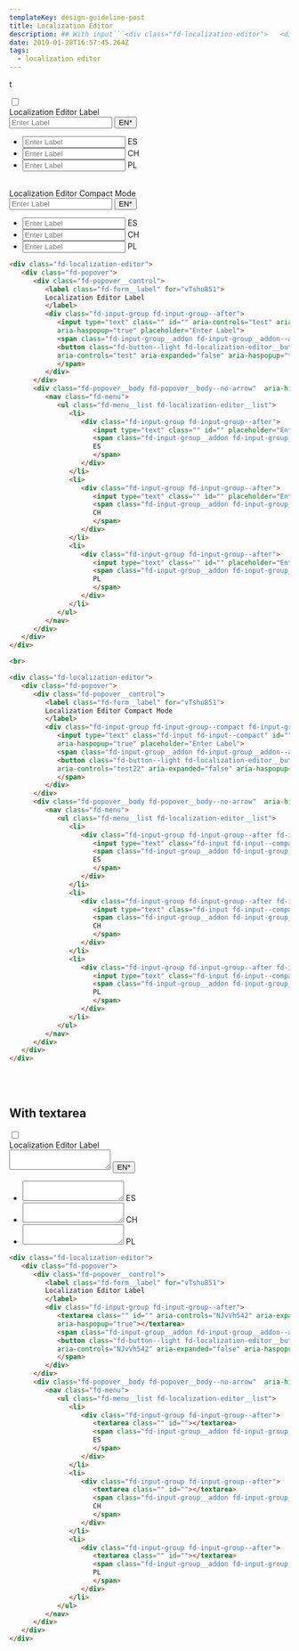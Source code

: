 ```yaml
---
templateKey: design-guideline-post
title: Localization Editor
description: ## With input```<div class="fd-localization-editor">   <div class="fd-popover">      <div class="fd-popover__control">         <label class="fd-form__label" for="vTshu851">         Localization Editor Label         </label>         <div class="fd-input-group fd-input-group--after">            <input type="text" class="" id="" aria-controls="test" aria-expanded="false"            aria-haspopup="true" placeholder="Enter Label">            <span class="fd-input-group__addon fd-input-group__addon--after fd-input-group__addon--button">            <button class="fd-button--light fd-localization-editor__button"            aria-controls="test" aria-expanded="false" aria-haspopup="true">EN*</button>            </span>         </div>      </div>      <div class="fd-popover__body fd-popover__body--no-arrow"  aria-hidden="true" id="test">         <nav class="fd-menu">            <ul class="fd-menu__list fd-localization-editor__list">               <li>                  <div class="fd-input-group fd-input-group--after">                     <input type="text" class="" id="" placeholder="Enter Label">                     <span class="fd-input-group__addon fd-input-group__addon--after">                     ES                     </span>                  </div>               </li>               <li>                  <div class="fd-input-group fd-input-group--after">                     <input type="text" class="" id="" placeholder="Enter Label">                     <span class="fd-input-group__addon fd-input-group__addon--after">                     CH                     </span>                  </div>               </li>               <li>                  <div class="fd-input-group fd-input-group--after">                     <input type="text" class="" id="" placeholder="Enter Label">                     <span class="fd-input-group__addon fd-input-group__addon--after">                     PL                     </span>                  </div>               </li>            </ul>         </nav>      </div>   </div></div><br><div class="fd-localization-editor">   <div class="fd-popover">      <div class="fd-popover__control">         <label class="fd-form__label" for="vTshu851">         Localization Editor Compact Mode         </label>         <div class="fd-input-group fd-input-group--compact fd-input-group--after">            <input type="text" class="fd-input fd-input--compact" id="" aria-controls="test22" aria-expanded="false"            aria-haspopup="true" placeholder="Enter Label">            <span class="fd-input-group__addon fd-input-group__addon--after fd-input-group__addon--button">            <button class="fd-button--light fd-localization-editor__button"            aria-controls="test22" aria-expanded="false" aria-haspopup="true">EN*</button>            </span>         </div>      </div>      <div class="fd-popover__body fd-popover__body--no-arrow"  aria-hidden="true" id="test22">         <nav class="fd-menu">            <ul class="fd-menu__list fd-localization-editor__list">               <li>                  <div class="fd-input-group fd-input-group--after fd-input-group--compact">                     <input type="text" class="fd-input fd-input--compact" id="" placeholder="Enter Label">                     <span class="fd-input-group__addon fd-input-group__addon--after">                     ES                     </span>                  </div>               </li>               <li>                  <div class="fd-input-group fd-input-group--after fd-input-group--compact">                     <input type="text" class="fd-input fd-input--compact" id="" placeholder="Enter Label">                     <span class="fd-input-group__addon fd-input-group__addon--after">                     CH                     </span>                  </div>               </li>               <li>                  <div class="fd-input-group fd-input-group--after fd-input-group--compact">                     <input type="text" class="fd-input fd-input--compact" id="" placeholder="Enter Label">                     <span class="fd-input-group__addon fd-input-group__addon--after">                     PL                     </span>                  </div>               </li>            </ul>         </nav>      </div>   </div></div>```<br><br>## With textarea```<div class="fd-localization-editor">   <div class="fd-popover">      <div class="fd-popover__control">         <label class="fd-form__label" for="vTshu851">         Localization Editor Label         </label>         <div class="fd-input-group fd-input-group--after">            <textarea class="" id="" aria-controls="NJvVh542" aria-expanded="false"            aria-haspopup="true"></textarea>            <span class="fd-input-group__addon fd-input-group__addon--after fd-input-group__addon--textarea fd-input-group__addon--button">            <button class="fd-button--light fd-localization-editor__button"            aria-controls="NJvVh542" aria-expanded="false" aria-haspopup="true">EN*</button>            </span>         </div>      </div>      <div class="fd-popover__body fd-popover__body--no-arrow"  aria-hidden="true" id="NJvVh542">         <nav class="fd-menu">            <ul class="fd-menu__list fd-localization-editor__list">               <li>                  <div class="fd-input-group fd-input-group--after">                     <textarea class="" id=""></textarea>                     <span class="fd-input-group__addon fd-input-group__addon--after fd-input-group__addon--textarea">                     ES                     </span>                  </div>               </li>               <li>                  <div class="fd-input-group fd-input-group--after">                     <textarea class="" id=""></textarea>                     <span class="fd-input-group__addon fd-input-group__addon--after fd-input-group__addon--textarea">                     CH                     </span>                  </div>               </li>               <li>                  <div class="fd-input-group fd-input-group--after">                     <textarea class="" id=""></textarea>                     <span class="fd-input-group__addon fd-input-group__addon--after fd-input-group__addon--textarea">                     PL                     </span>                  </div>               </li>            </ul>         </nav>      </div>   </div></div>```
date: 2019-01-28T16:57:45.264Z
tags:
  - localization editor
--- 
```


 t


<div class="fd-tile docs-component docs-component__">
    <label class="fd-form__label docs-component__bg-toggle" for="" title="Change Background">
      <span class="fd-toggle fd-toggle--xs fd-form__control">
        <input type="checkbox" name="" value="" id="" class="toggle-bg">
        <span class="fd-toggle__switch" role="presentation"></span>
      </span>
    </label>
    <div class="fd-tile__content">
<div class="fd-localization-editor">
   <div class="fd-popover">
      <div class="fd-popover__control">
         <label class="fd-form__label" for="vTshu851">
         Localization Editor Label
         </label>
         <div class="fd-input-group fd-input-group--after">
            <input type="text" class="" id="" aria-controls="test" aria-expanded="false"
            aria-haspopup="true" placeholder="Enter Label">
            <span class="fd-input-group__addon fd-input-group__addon--after fd-input-group__addon--button">
            <button class="fd-button--light fd-localization-editor__button"
            aria-controls="test" aria-expanded="false" aria-haspopup="true">EN*</button>
            </span>
         </div>
      </div>
      <div class="fd-popover__body fd-popover__body--no-arrow"  aria-hidden="true" id="test">
         <nav class="fd-menu">
            <ul class="fd-menu__list fd-localization-editor__list">
               <li>
                  <div class="fd-input-group fd-input-group--after">
                     <input type="text" class="" id="" placeholder="Enter Label">
                     <span class="fd-input-group__addon fd-input-group__addon--after">
                     ES
                     </span>
                  </div>
               </li>
               <li>
                  <div class="fd-input-group fd-input-group--after">
                     <input type="text" class="" id="" placeholder="Enter Label">
                     <span class="fd-input-group__addon fd-input-group__addon--after">
                     CH
                     </span>
                  </div>
               </li>
               <li>
                  <div class="fd-input-group fd-input-group--after">
                     <input type="text" class="" id="" placeholder="Enter Label">
                     <span class="fd-input-group__addon fd-input-group__addon--after">
                     PL
                     </span>
                  </div>
               </li>
            </ul>
         </nav>
      </div>
   </div>
</div>

<br>

<div class="fd-localization-editor">
   <div class="fd-popover">
      <div class="fd-popover__control">
         <label class="fd-form__label" for="vTshu851">
         Localization Editor Compact Mode
         </label>
         <div class="fd-input-group fd-input-group--compact fd-input-group--after">
            <input type="text" class="fd-input fd-input--compact" id="" aria-controls="test22" aria-expanded="false"
            aria-haspopup="true" placeholder="Enter Label">
            <span class="fd-input-group__addon fd-input-group__addon--after fd-input-group__addon--button">
            <button class="fd-button--light fd-localization-editor__button"
            aria-controls="test22" aria-expanded="false" aria-haspopup="true">EN*</button>
            </span>
         </div>
      </div>
      <div class="fd-popover__body fd-popover__body--no-arrow"  aria-hidden="true" id="test22">
         <nav class="fd-menu">
            <ul class="fd-menu__list fd-localization-editor__list">
               <li>
                  <div class="fd-input-group fd-input-group--after fd-input-group--compact">
                     <input type="text" class="fd-input fd-input--compact" id="" placeholder="Enter Label">
                     <span class="fd-input-group__addon fd-input-group__addon--after">
                     ES
                     </span>
                  </div>
               </li>
               <li>
                  <div class="fd-input-group fd-input-group--after fd-input-group--compact">
                     <input type="text" class="fd-input fd-input--compact" id="" placeholder="Enter Label">
                     <span class="fd-input-group__addon fd-input-group__addon--after">
                     CH
                     </span>
                  </div>
               </li>
               <li>
                  <div class="fd-input-group fd-input-group--after fd-input-group--compact">
                     <input type="text" class="fd-input fd-input--compact" id="" placeholder="Enter Label">
                     <span class="fd-input-group__addon fd-input-group__addon--after">
                     PL
                     </span>
                  </div>
               </li>
            </ul>
         </nav>
      </div>
   </div>
</div>
</div>
</div>

```html
<div class="fd-localization-editor">
   <div class="fd-popover">
      <div class="fd-popover__control">
         <label class="fd-form__label" for="vTshu851">
         Localization Editor Label
         </label>
         <div class="fd-input-group fd-input-group--after">
            <input type="text" class="" id="" aria-controls="test" aria-expanded="false"
            aria-haspopup="true" placeholder="Enter Label">
            <span class="fd-input-group__addon fd-input-group__addon--after fd-input-group__addon--button">
            <button class="fd-button--light fd-localization-editor__button"
            aria-controls="test" aria-expanded="false" aria-haspopup="true">EN*</button>
            </span>
         </div>
      </div>
      <div class="fd-popover__body fd-popover__body--no-arrow"  aria-hidden="true" id="test">
         <nav class="fd-menu">
            <ul class="fd-menu__list fd-localization-editor__list">
               <li>
                  <div class="fd-input-group fd-input-group--after">
                     <input type="text" class="" id="" placeholder="Enter Label">
                     <span class="fd-input-group__addon fd-input-group__addon--after">
                     ES
                     </span>
                  </div>
               </li>
               <li>
                  <div class="fd-input-group fd-input-group--after">
                     <input type="text" class="" id="" placeholder="Enter Label">
                     <span class="fd-input-group__addon fd-input-group__addon--after">
                     CH
                     </span>
                  </div>
               </li>
               <li>
                  <div class="fd-input-group fd-input-group--after">
                     <input type="text" class="" id="" placeholder="Enter Label">
                     <span class="fd-input-group__addon fd-input-group__addon--after">
                     PL
                     </span>
                  </div>
               </li>
            </ul>
         </nav>
      </div>
   </div>
</div>

<br>

<div class="fd-localization-editor">
   <div class="fd-popover">
      <div class="fd-popover__control">
         <label class="fd-form__label" for="vTshu851">
         Localization Editor Compact Mode
         </label>
         <div class="fd-input-group fd-input-group--compact fd-input-group--after">
            <input type="text" class="fd-input fd-input--compact" id="" aria-controls="test22" aria-expanded="false"
            aria-haspopup="true" placeholder="Enter Label">
            <span class="fd-input-group__addon fd-input-group__addon--after fd-input-group__addon--button">
            <button class="fd-button--light fd-localization-editor__button"
            aria-controls="test22" aria-expanded="false" aria-haspopup="true">EN*</button>
            </span>
         </div>
      </div>
      <div class="fd-popover__body fd-popover__body--no-arrow"  aria-hidden="true" id="test22">
         <nav class="fd-menu">
            <ul class="fd-menu__list fd-localization-editor__list">
               <li>
                  <div class="fd-input-group fd-input-group--after fd-input-group--compact">
                     <input type="text" class="fd-input fd-input--compact" id="" placeholder="Enter Label">
                     <span class="fd-input-group__addon fd-input-group__addon--after">
                     ES
                     </span>
                  </div>
               </li>
               <li>
                  <div class="fd-input-group fd-input-group--after fd-input-group--compact">
                     <input type="text" class="fd-input fd-input--compact" id="" placeholder="Enter Label">
                     <span class="fd-input-group__addon fd-input-group__addon--after">
                     CH
                     </span>
                  </div>
               </li>
               <li>
                  <div class="fd-input-group fd-input-group--after fd-input-group--compact">
                     <input type="text" class="fd-input fd-input--compact" id="" placeholder="Enter Label">
                     <span class="fd-input-group__addon fd-input-group__addon--after">
                     PL
                     </span>
                  </div>
               </li>
            </ul>
         </nav>
      </div>
   </div>
</div>
```



<br><br>

## With textarea


<div class="fd-tile docs-component docs-component__">
    <label class="fd-form__label docs-component__bg-toggle" for="" title="Change Background">
      <span class="fd-toggle fd-toggle--xs fd-form__control">
        <input type="checkbox" name="" value="" id="" class="toggle-bg">
        <span class="fd-toggle__switch" role="presentation"></span>
      </span>
    </label>
    <div class="fd-tile__content">
<div class="fd-localization-editor">
   <div class="fd-popover">
      <div class="fd-popover__control">
         <label class="fd-form__label" for="vTshu851">
         Localization Editor Label
         </label>
         <div class="fd-input-group fd-input-group--after">
            <textarea class="" id="" aria-controls="NJvVh542" aria-expanded="false"
            aria-haspopup="true"></textarea>
            <span class="fd-input-group__addon fd-input-group__addon--after fd-input-group__addon--textarea fd-input-group__addon--button">
            <button class="fd-button--light fd-localization-editor__button"
            aria-controls="NJvVh542" aria-expanded="false" aria-haspopup="true">EN*</button>
            </span>
         </div>
      </div>
      <div class="fd-popover__body fd-popover__body--no-arrow"  aria-hidden="true" id="NJvVh542">
         <nav class="fd-menu">
            <ul class="fd-menu__list fd-localization-editor__list">
               <li>
                  <div class="fd-input-group fd-input-group--after">
                     <textarea class="" id=""></textarea>
                     <span class="fd-input-group__addon fd-input-group__addon--after fd-input-group__addon--textarea">
                     ES
                     </span>
                  </div>
               </li>
               <li>
                  <div class="fd-input-group fd-input-group--after">
                     <textarea class="" id=""></textarea>
                     <span class="fd-input-group__addon fd-input-group__addon--after fd-input-group__addon--textarea">
                     CH
                     </span>
                  </div>
               </li>
               <li>
                  <div class="fd-input-group fd-input-group--after">
                     <textarea class="" id=""></textarea>
                     <span class="fd-input-group__addon fd-input-group__addon--after fd-input-group__addon--textarea">
                     PL
                     </span>
                  </div>
               </li>
            </ul>
         </nav>
      </div>
   </div>
</div>
</div>
</div>

```html
<div class="fd-localization-editor">
   <div class="fd-popover">
      <div class="fd-popover__control">
         <label class="fd-form__label" for="vTshu851">
         Localization Editor Label
         </label>
         <div class="fd-input-group fd-input-group--after">
            <textarea class="" id="" aria-controls="NJvVh542" aria-expanded="false"
            aria-haspopup="true"></textarea>
            <span class="fd-input-group__addon fd-input-group__addon--after fd-input-group__addon--textarea fd-input-group__addon--button">
            <button class="fd-button--light fd-localization-editor__button"
            aria-controls="NJvVh542" aria-expanded="false" aria-haspopup="true">EN*</button>
            </span>
         </div>
      </div>
      <div class="fd-popover__body fd-popover__body--no-arrow"  aria-hidden="true" id="NJvVh542">
         <nav class="fd-menu">
            <ul class="fd-menu__list fd-localization-editor__list">
               <li>
                  <div class="fd-input-group fd-input-group--after">
                     <textarea class="" id=""></textarea>
                     <span class="fd-input-group__addon fd-input-group__addon--after fd-input-group__addon--textarea">
                     ES
                     </span>
                  </div>
               </li>
               <li>
                  <div class="fd-input-group fd-input-group--after">
                     <textarea class="" id=""></textarea>
                     <span class="fd-input-group__addon fd-input-group__addon--after fd-input-group__addon--textarea">
                     CH
                     </span>
                  </div>
               </li>
               <li>
                  <div class="fd-input-group fd-input-group--after">
                     <textarea class="" id=""></textarea>
                     <span class="fd-input-group__addon fd-input-group__addon--after fd-input-group__addon--textarea">
                     PL
                     </span>
                  </div>
               </li>
            </ul>
         </nav>
      </div>
   </div>
</div>
```


